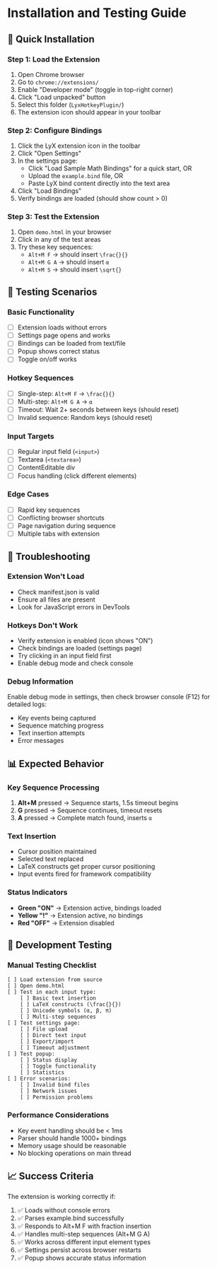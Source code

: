 # Installation and Testing Guide

## 🚀 Quick Installation

### Step 1: Load the Extension
1. Open Chrome browser
2. Go to `chrome://extensions/`
3. Enable "Developer mode" (toggle in top-right corner)
4. Click "Load unpacked" button
5. Select this folder (`LyxHotkeyPlugin/`)
6. The extension icon should appear in your toolbar

### Step 2: Configure Bindings
1. Click the LyX extension icon in the toolbar
2. Click "Open Settings"
3. In the settings page:
   - Click "Load Sample Math Bindings" for a quick start, OR
   - Upload the `example.bind` file, OR  
   - Paste LyX bind content directly into the text area
4. Click "Load Bindings"
5. Verify bindings are loaded (should show count > 0)

### Step 3: Test the Extension
1. Open `demo.html` in your browser
2. Click in any of the test areas
3. Try these key sequences:
   - `Alt+M F` → should insert `\frac{}{}`
   - `Alt+M G A` → should insert `α`
   - `Alt+M S` → should insert `\sqrt{}`

## 🧪 Testing Scenarios

### Basic Functionality
- [ ] Extension loads without errors
- [ ] Settings page opens and works
- [ ] Bindings can be loaded from text/file
- [ ] Popup shows correct status
- [ ] Toggle on/off works

### Hotkey Sequences
- [ ] Single-step: `Alt+M F` → `\frac{}{}`
- [ ] Multi-step: `Alt+M G A` → `α`
- [ ] Timeout: Wait 2+ seconds between keys (should reset)
- [ ] Invalid sequence: Random keys (should reset)

### Input Targets
- [ ] Regular input field (`<input>`)
- [ ] Textarea (`<textarea>`)
- [ ] ContentEditable div
- [ ] Focus handling (click different elements)

### Edge Cases
- [ ] Rapid key sequences
- [ ] Conflicting browser shortcuts
- [ ] Page navigation during sequence
- [ ] Multiple tabs with extension

## 🐛 Troubleshooting

### Extension Won't Load
- Check manifest.json is valid
- Ensure all files are present
- Look for JavaScript errors in DevTools

### Hotkeys Don't Work
- Verify extension is enabled (icon shows "ON")
- Check bindings are loaded (settings page)
- Try clicking in an input field first
- Enable debug mode and check console

### Debug Information
Enable debug mode in settings, then check browser console (F12) for detailed logs:
- Key events being captured
- Sequence matching progress
- Text insertion attempts
- Error messages

## 📊 Expected Behavior

### Key Sequence Processing
1. **Alt+M** pressed → Sequence starts, 1.5s timeout begins
2. **G** pressed → Sequence continues, timeout resets
3. **A** pressed → Complete match found, inserts `α`

### Text Insertion
- Cursor position maintained
- Selected text replaced
- LaTeX constructs get proper cursor positioning
- Input events fired for framework compatibility

### Status Indicators
- **Green "ON"** → Extension active, bindings loaded
- **Yellow "!"** → Extension active, no bindings
- **Red "OFF"** → Extension disabled

## 🔧 Development Testing

### Manual Testing Checklist
```
[ ] Load extension from source
[ ] Open demo.html  
[ ] Test in each input type:
    [ ] Basic text insertion
    [ ] LaTeX constructs (\frac{}{})
    [ ] Unicode symbols (α, β, π)
    [ ] Multi-step sequences
[ ] Test settings page:
    [ ] File upload
    [ ] Direct text input
    [ ] Export/import
    [ ] Timeout adjustment
[ ] Test popup:
    [ ] Status display
    [ ] Toggle functionality
    [ ] Statistics
[ ] Error scenarios:
    [ ] Invalid bind files
    [ ] Network issues
    [ ] Permission problems
```

### Performance Considerations
- Key event handling should be < 1ms
- Parser should handle 1000+ bindings
- Memory usage should be reasonable
- No blocking operations on main thread

## 📈 Success Criteria

The extension is working correctly if:
1. ✅ Loads without console errors
2. ✅ Parses example.bind successfully  
3. ✅ Responds to Alt+M F with fraction insertion
4. ✅ Handles multi-step sequences (Alt+M G A)
5. ✅ Works across different input element types
6. ✅ Settings persist across browser restarts
7. ✅ Popup shows accurate status information